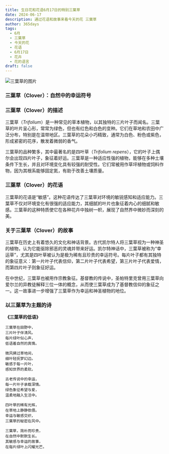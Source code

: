 ```yaml
---
title: 生日花和花语6月17日的特别三葉草
date: 2024-06-17
description: 通过花语和故事来看今天的花 三葉草
author: 365days
tags:
  - 6月
  - 三葉草
  - 今天的花
  - 花语
  - 6月17日
  - 花卉
  - 花的语言
draft: false
---
```


![三葉草的图片](https://cdn.pixabay.com/photo/2015/01/02/19/38/clover-586904_1280.jpg#center#center)


### 三葉草（Clover）：自然中的幸运符号

### 三葉草（Clover）的描述

三葉草（*Trifolium*）是一种常见的草本植物，以其独特的三片叶子而闻名。三葉草的叶片呈心形，常常为绿色，但也有红色和白色的变种。它们在草地和农田中广泛分布，特别是在温带地区。三葉草的花朵小巧精致，通常为白色、粉色或紫色，形成紧密的花序，散发着微弱的香气。

三葉草的品种繁多，其中最著名的是四叶草（*Trifolium repens*），它的叶子上偶尔会出现四片叶子，象征着好运。三葉草是一种适应性强的植物，能够在多种土壤条件下生长，并且对环境变化具有较强的耐受性。它们常被用作草坪植物或饲料作物，因为其根系能够固定氮，有助于改善土壤质量。

### 三葉草（Clover）的花语

三葉草的花语是“敏感”。这种花语传达了三葉草对环境的敏锐感知和适应能力。三葉草不仅对环境变化有很强的适应能力，其细腻的叶片也象征着内心的细腻和敏感。三葉草的这种特质使它在各种花卉中独树一帜，展现了自然界中微妙而深刻的美。

### 关于三葉草（Clover）的故事

三葉草在历史上有着悠久的文化和神话背景。古代凯尔特人将三葉草视为一种神圣的植物，认为它能驱除邪恶的灵魂并带来好运。凯尔特神话中，三葉草被称为“幸运草”，尤其是四叶草被认为是极为稀有且珍贵的幸运符号。每片叶子都有其独特的象征意义：第一片叶子代表信仰，第二片叶子代表希望，第三片叶子代表爱情，而第四片叶子则象征好运。

在中世纪，三葉草也被用作宗教象征。基督教的传说中，圣帕特里克曾用三葉草向爱尔兰的异教徒解释三位一体的概念，从而使三葉草成为了基督教信仰的象征之一。这一故事进一步增强了三葉草作为幸运和神圣植物的地位。

### 以三葉草为主题的诗

**《三葉草的低语》**

	三葉草在田野中，  
	三片叶子伴清风。  
	每片绿叶似心声，  
	低语着自然的真情。
	
	微风拂过草地间，  
	细叶轻抚梦幻边。  
	敏感于每一片叶，  
	感知世界的柔软。
	
	古老传说中的幸运，  
	每一片叶子承载深情。  
	绿色象征希望与爱，  
	温柔地融入生活中。
	
	四叶草的稀有光辉，  
	在草地上静静依偎。  
	幸运与敏感交织，  
	三葉草的秘密在风中。
	
	三葉草，简朴而珍贵，  
	在自然中默默生长。  
	其敏感与幸运的故事，  
	在每片绿叶上闪耀光芒。
